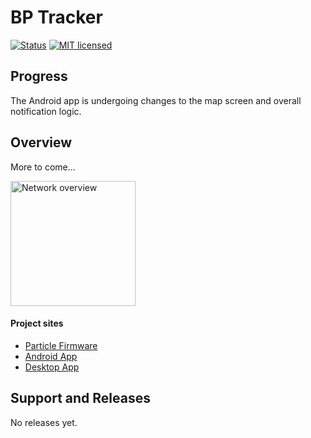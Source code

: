 BP Tracker
==========

[![Status][shield-unstable]](#)
[![MIT licensed][shield-license]](#)

Progress
-----------------
The Android app is undergoing changes to the map screen and
overall notification logic.


Overview
-----------------

More to come...

<img width="200px" src="https://rawgit.com/BP-Tracker/BP-Tracker.github.io/master/assets/images/network-overview.png" alt="Network overview" />


#### Project sites
  - [Particle Firmware][bp-tracker-particle]
  - [Android App][bp-tracker-android]
  - [Desktop App][bp-tracker-desktop]

Support and Releases
-------

No releases yet.

[shield-unstable]: https://img.shields.io/badge/status-development-red.svg
[shield-license]: https://img.shields.io/badge/license-MIT-blue.svg

[bp-tracker-particle]: https://github.com/BP-Tracker/bp-tracker-particle
[bp-tracker-android]: https://github.com/BP-Tracker/bp-tracker-android
[bp-tracker-desktop]: https://github.com/BP-Tracker/bp-tracker-desktop
